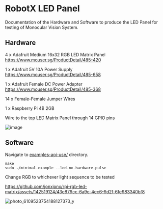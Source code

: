 RobotX LED Panel
==================================================

Documentation of the Hardware and Software to produce the LED Panel for testing of Monocular Vision System.

Hardware
--------
4 x Adafruit Medium 16x32 RGB LED Matrix Panel https://www.mouser.sg/ProductDetail/485-420

1 x Adafruit 5V 10A Power Supply https://www.mouser.sg/ProductDetail/485-658

1 x Adafruit Female DC Power Adapter https://www.mouser.sg/ProductDetail/485-368

14 x Female-Female Jumper Wires

1 x Raspberry Pi 4B 2GB

Wire to the top LED Matrix Panel through 14 GPIO pins

![image](https://github.com/jonxjonx/rpi-rgb-led-matrix/assets/142519124/605c07d9-cb40-4b98-9cc5-a01049b7bc54)

Software
--------
Navigate to [examples-api-use/](./examples-api-use) directory.
```
make
sudo ./minimal-example --led-no-hardware-pulse
```
Change RGB to whichever light sequence to be tested



https://github.com/jonxjonx/rpi-rgb-led-matrix/assets/142519124/43e879cc-6a9c-4ec6-9d2f-6fe983340bf8

![photo_6109523754188127373_y](https://github.com/jonxjonx/rpi-rgb-led-matrix/assets/142519124/49064c2f-ac69-4f85-8d6d-b841241f2194)


